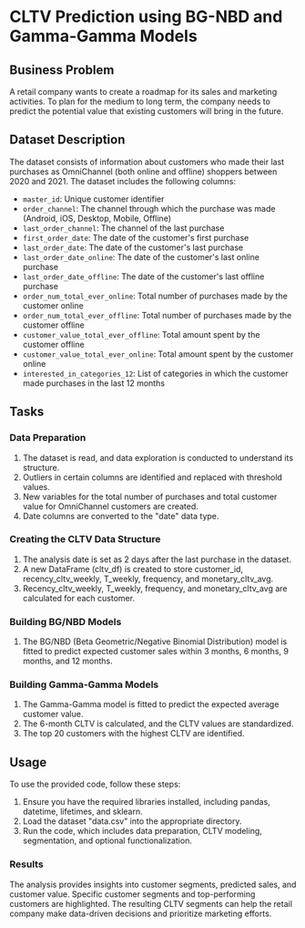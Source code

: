 # CLTV Prediction using BG-NBD and Gamma-Gamma Models

## Business Problem
A retail company wants to create a roadmap for its sales and marketing activities. To plan for the medium to long term, the company needs to predict the potential value that existing customers will bring in the future.

## Dataset Description
The dataset consists of information about customers who made their last purchases as OmniChannel (both online and offline) shoppers between 2020 and 2021. The dataset includes the following columns:

- `master_id`: Unique customer identifier
- `order_channel`: The channel through which the purchase was made (Android, iOS, Desktop, Mobile, Offline)
- `last_order_channel`: The channel of the last purchase
- `first_order_date`: The date of the customer's first purchase
- `last_order_date`: The date of the customer's last purchase
- `last_order_date_online`: The date of the customer's last online purchase
- `last_order_date_offline`: The date of the customer's last offline purchase
- `order_num_total_ever_online`: Total number of purchases made by the customer online
- `order_num_total_ever_offline`: Total number of purchases made by the customer offline
- `customer_value_total_ever_offline`: Total amount spent by the customer offline
- `customer_value_total_ever_online`: Total amount spent by the customer online
- `interested_in_categories_12`: List of categories in which the customer made purchases in the last 12 months

## Tasks

### Data Preparation

1. The dataset is read, and data exploration is conducted to understand its structure.
2. Outliers in certain columns are identified and replaced with threshold values.
3. New variables for the total number of purchases and total customer value for OmniChannel customers are created.
4. Date columns are converted to the "date" data type.

### Creating the CLTV Data Structure

1. The analysis date is set as 2 days after the last purchase in the dataset.
2. A new DataFrame (cltv_df) is created to store customer_id, recency_cltv_weekly, T_weekly, frequency, and monetary_cltv_avg.
3. Recency_cltv_weekly, T_weekly, frequency, and monetary_cltv_avg are calculated for each customer.

### Building BG/NBD Models

1. The BG/NBD (Beta Geometric/Negative Binomial Distribution) model is fitted to predict expected customer sales within 3 months, 6 months, 9 months, and 12 months.

### Building Gamma-Gamma Models

1. The Gamma-Gamma model is fitted to predict the expected average customer value.
2. The 6-month CLTV is calculated, and the CLTV values are standardized.
3. The top 20 customers with the highest CLTV are identified.

## Usage
To use the provided code, follow these steps:
1. Ensure you have the required libraries installed, including pandas, datetime, lifetimes, and sklearn.
2. Load the dataset "data.csv" into the appropriate directory.
3. Run the code, which includes data preparation, CLTV modeling, segmentation, and optional functionalization.

### Results

The analysis provides insights into customer segments, predicted sales, and customer value. Specific customer segments and top-performing customers are highlighted. The resulting CLTV segments can help the retail company make data-driven decisions and prioritize marketing efforts.
